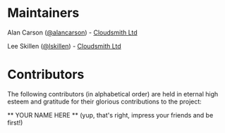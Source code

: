 # Maintainers

Alan Carson ([@alancarson](https://github.com/alancarson)) - [Cloudsmith Ltd](https://cloudsmith.io)

Lee Skillen ([@lskillen](https://github.com/lskillen)) - [Cloudsmith Ltd](https://cloudsmith.io)


# Contributors

The following contributors (in alphabetical order) are held in eternal high esteem and gratitude for their glorious contributions to the project:

** YOUR NAME HERE ** (yup, that's right, impress your friends and be first!)
